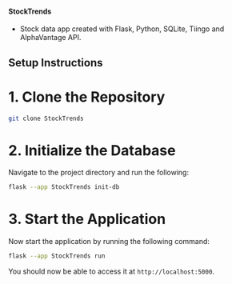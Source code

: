 #### StockTrends
* Stock data app created with Flask, Python, SQLite, Tiingo and AlphaVantage API.

## Setup Instructions

# 1. Clone the Repository

```bash
git clone StockTrends
```

# 2. Initialize the Database

Navigate to the project directory and run the following:

```bash
flask --app StockTrends init-db
```

# 3. Start the Application

Now start the application by running the following command:

```bash
flask --app StockTrends run
```

You should now be able to access it at `http://localhost:5000`.
